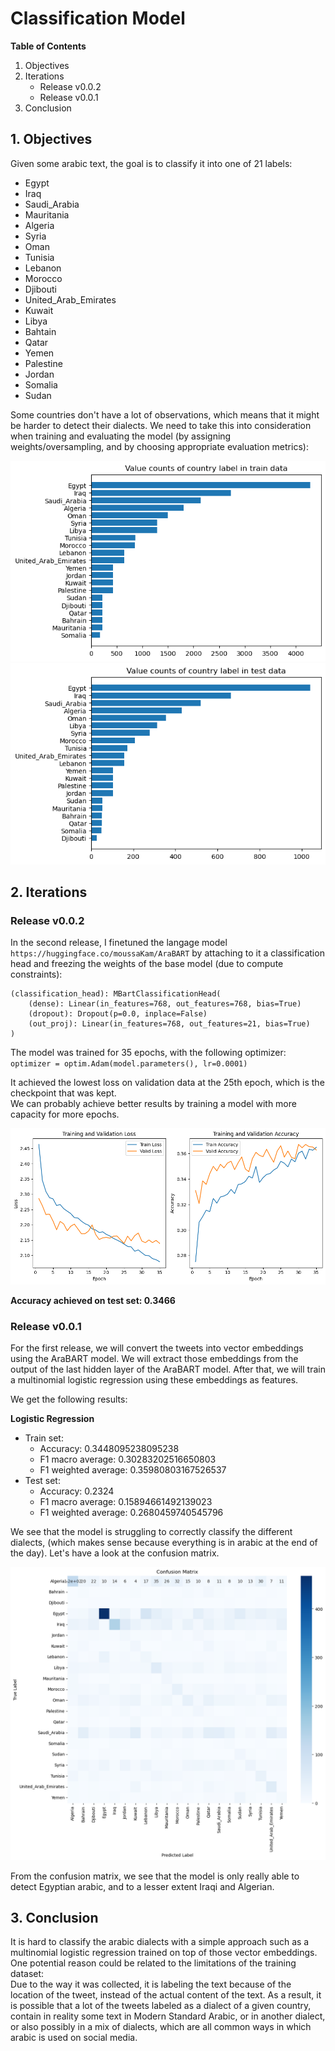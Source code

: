 # Classification Model

**Table of Contents**
1. Objectives
2. Iterations
    - Release v0.0.2
    - Release v0.0.1
3. Conclusion

## 1. Objectives
Given some arabic text, the goal is to classify it into one of 21 labels:
- Egypt
- Iraq
- Saudi_Arabia
- Mauritania
- Algeria
- Syria
- Oman
- Tunisia
- Lebanon
- Morocco
- Djibouti
- United_Arab_Emirates
- Kuwait
- Libya
- Bahtain
- Qatar
- Yemen
- Palestine
- Jordan
- Somalia
- Sudan
  

Some countries don't have a lot of observations, which means that it might be harder to detect their dialects. We need to take this into consideration when training and evaluating the model (by assigning weights/oversampling, and by choosing appropriate evaluation metrics):  
  
![distribution of train labels](images/train_labels.png)
![distribution of test labels](images/test_labels.png)

## 2. Iterations
### Release v0.0.2
In the second release, I finetuned the langage model `https://huggingface.co/moussaKam/AraBART` by attaching to it a classification head and freezing the weights of the base model (due to compute constraints):
```
(classification_head): MBartClassificationHead(
    (dense): Linear(in_features=768, out_features=768, bias=True)
    (dropout): Dropout(p=0.0, inplace=False)
    (out_proj): Linear(in_features=768, out_features=21, bias=True)
)
```
The model was trained for 35 epochs, with the following optimizer:  
`optimizer = optim.Adam(model.parameters(), lr=0.0001)`  
  
It achieved the lowest loss on validation data at the 25th epoch, which is the checkpoint that was kept.  
We can probably achieve better results by training a model with more capacity for more epochs.  
  
![training history](images/training_history_v002.png)

**Accuracy achieved on test set: 0.3466**

### Release v0.0.1
For the first release, we will convert the tweets into vector embeddings using the AraBART model. We will extract those embeddings from the output of the last hidden layer of the AraBART model. After that, we will train a multinomial logistic regression using these embeddings as features.

We get the following results:

**Logistic Regression**
- Train set:  
    - Accuracy: 0.3448095238095238  
    - F1 macro average: 0.30283202516650803
    - F1 weighted average: 0.35980803167526537  
- Test set:
    - Accuracy: 0.2324
    - F1 macro average: 0.15894661492139023
    - F1 weighted average: 0.2680459740545796

We see that the model is struggling to correctly classify the different dialects, (which makes sense because everything is in arabic at the end of the day). Let's have a look at the confusion matrix.  
  
![Confusion Matrix](images/iteration1_cm.png)

From the confusion matrix, we see that the model is only really able to detect Egyptian arabic, and to a lesser extent Iraqi and Algerian.

## 3. Conclusion

It is hard to classify the arabic dialects with a simple approach such as a multinomial logistic regression trained on top of those vector embeddings. One potential reason could be related to the limitations of the training dataset:  
Due to the way it was collected, it is labeling the text because of the location of the tweet, instead of the actual content of the text. As a result, it is possible that a lot of the tweets labeled as a dialect of a given country, contain in reality some text in Modern Standard Arabic, or in another dialect, or also possibly in a mix of dialects, which are all common ways in which arabic is used on social media.